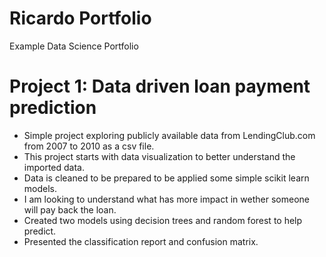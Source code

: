 # Ricardo Portfolio
Example Data Science Portfolio


# Project 1: Data driven loan payment prediction 
* Simple project exploring publicly available data from LendingClub.com from 2007 to 2010 as a csv file.
* This project starts with data visualization to better understand the imported data.
* Data is cleaned to be prepared to be applied some simple scikit learn models.
* I am looking to understand what has more impact in wether someone will pay back the loan.
* Created two models using decision trees and random forest to help predict.
* Presented the classification report and confusion matrix.
